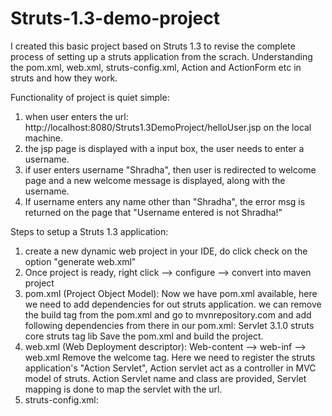 # Struts-1.3-demo-project

I created this basic project based on Struts 1.3 to revise the complete process of setting up a struts application from the scrach.
Understanding the pom.xml, web.xml, struts-config.xml, Action and ActionForm etc in struts and how they work.

Functionality of project is quiet simple: 
1. when  user enters the url: http://localhost:8080/Struts1.3DemoProject/helloUser.jsp on the local machine.
2. the jsp page is displayed with a input box, the user needs to enter a username.
3. if user enters username "Shradha", then user is redirected to welcome page and a new welcome message is displayed,
   along with the username.
4. If username enters any name other than "Shradha", the error msg is returned on the page that "Username entered is not Shradha!" 

Steps to setup a Struts 1.3 application:


1. create a new dynamic web project in your IDE, do click check on the option "generate web.xml"
2. Once project is ready, right click --> configure --> convert into maven project
3. pom.xml (Project Object Model):
   Now we have pom.xml available, here we need to add dependencies for out struts application.
   we can remove the build tag from the pom.xml and 
   go to mvnrepository.com and add following dependencies from there in our pom.xml:
   Servlet 3.1.0
   struts core
   struts tag lib
   Save the pom.xml and build the project.
4. web.xml (Web Deployment descriptor):
   Web-content --> web-inf --> web.xml
   Remove the welcome tag. Here we need to register the struts application's "Action Servlet", Action servlet act as a            controller in MVC model of struts.
   Action Servlet name and class are provided, Servlet mapping is done to map the servlet with the url.
5. struts-config.xml:
   
   
   
